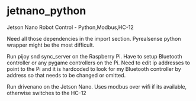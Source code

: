 # jetnano_python
Jetson Nano Robot Control - Python,Modbus,HC-12


Need all those dependencies in the import section. Pyrealsense python wrapper might be the most difficult.

Run pijoy snd sync_server on the Raspberry Pi. Have to setup Bluetooth controller or any pygame controllers on the Pi.
Need to edit ip addresses to point to the Pi and it is hardcoded to look for my Bluetooth controller by address so that needs to be changed or omitted.

Run drivenano on the Jetson Nano. Uses modbus over wifi if its available, otherwise switches to the HC-12
